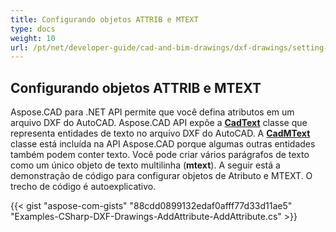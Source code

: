 ```yaml
---
title: Configurando objetos ATTRIB e MTEXT
type: docs
weight: 10
url: /pt/net/developer-guide/cad-and-bim-drawings/dxf-drawings/setting-attrib-and-mtext-objects/
---
```


## **Configurando objetos ATTRIB e MTEXT**
Aspose.CAD para .NET API permite que você defina atributos em um arquivo DXF do AutoCAD. Aspose.CAD API expõe a [**CadText**](https://reference.aspose.com/cad/net/aspose.cad.fileformats.cad.cadobjects/cadtext) classe que representa entidades de texto no arquivo DXF do AutoCAD. A [**CadMText**](https://reference.aspose.com/cad/net/aspose.cad.fileformats.cad.cadobjects/cadmtext) classe está incluída na API Aspose.CAD porque algumas outras entidades também podem conter texto. Você pode criar vários parágrafos de texto como um único objeto de texto multilinha (**mtext**). A seguir está a demonstração de código para configurar objetos de Atributo e MTEXT. O trecho de código é autoexplicativo.



{{< gist "aspose-com-gists" "88cdd0899132edaf0afff77d33d11ae5" "Examples-CSharp-DXF-Drawings-AddAttribute-AddAttribute.cs" >}}
